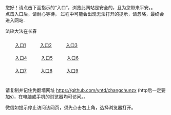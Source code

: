 您好！请点击下面指示的“入口”，浏览此网站是安全的，且为您带来平安。。 <br/>
点击入口后，请耐心等待， 过程中可能会出现无法打开的提示，请忽略，最终会进入网站. </br>

法轮大法在长春<br/>
<div style="padding:10px"><a style="margin:20px" target="_blank" href="https://d10b5smv1wzzkp.cloudfront.net/2Qpsp?vyviol" id="ccLink1" rel="nofollow">入口1</a> <a target="_blank" style="margin:20px" href="https://dn4fb9i8fm4jb.cloudfront.net/2Qpsp?fihukiw" id="ccLink2" rel="nofollow">入口2</a> <a style="margin:20px" target="_blank" href="https://d3vyfzp4vjlqz8.cloudfront.net/2Qpsp?duhti" id="ccLink3" rel="nofollow">入口3</a></div>

<div style="padding:10px" ><a style="margin:20px" target="_blank" href="https://d10b5smv1wzzkp.cloudfront.net/2Qpsp?vyviol" id="ccLink4" rel="nofollow">入口4</a> <a style="margin:20px" href="https://dn4fb9i8fm4jb.cloudfront.net/2Qpsp?fihukiw" target="_blank" id="ccLink5" rel="nofollow">入口5</a> <a style="margin:20px" href="https://d3vyfzp4vjlqz8.cloudfront.net/2Qpsp?duhti" target="_blank" id="ccLink6" rel="nofollow">入口6</a></div>

<div style="padding:10px"><a style="margin:20px" target="_blank" href="https://d10b5smv1wzzkp.cloudfront.net/2Qpsp?vyviol" id="ccLink7" rel="nofollow">入口7</a> <a style="margin:20px" href="https://dn4fb9i8fm4jb.cloudfront.net/2Qpsp?fihukiw" target="_blank" id="ccLink8" rel="nofollow">入口8</a> <a style="margin:20px" target="_blank" href="https://d3vyfzp4vjlqz8.cloudfront.net/2Qpsp?duhti" id="ccLink9" rel="nofollow">入口9</a></div>

<br/>



请复制并记住免翻墙网址 https://github.com/yntd/changchunzx (http后一定要加s)，在电脑或手机的浏览器均可访问。。<br/>

微信如提示停止访问该网页，须先点击右上角，选择浏览器打开。
